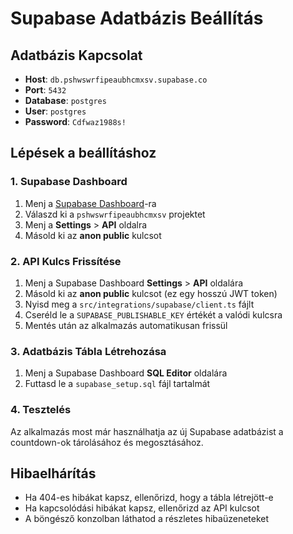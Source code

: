 # Supabase Adatbázis Beállítás

## Adatbázis Kapcsolat
- **Host**: `db.pshwswrfipeaubhcmxsv.supabase.co`
- **Port**: `5432`
- **Database**: `postgres`
- **User**: `postgres`
- **Password**: `Cdfwaz1988s!`

## Lépések a beállításhoz

### 1. Supabase Dashboard
1. Menj a [Supabase Dashboard](https://supabase.com/dashboard)-ra
2. Válaszd ki a `pshwswrfipeaubhcmxsv` projektet
3. Menj a **Settings** > **API** oldalra
4. Másold ki az **anon public** kulcsot

### 2. API Kulcs Frissítése
1. Menj a Supabase Dashboard **Settings** > **API** oldalára
2. Másold ki az **anon public** kulcsot (ez egy hosszú JWT token)
3. Nyisd meg a `src/integrations/supabase/client.ts` fájlt
4. Cseréld le a `SUPABASE_PUBLISHABLE_KEY` értékét a valódi kulcsra
5. Mentés után az alkalmazás automatikusan frissül

### 3. Adatbázis Tábla Létrehozása
1. Menj a Supabase Dashboard **SQL Editor** oldalára
2. Futtasd le a `supabase_setup.sql` fájl tartalmát

### 4. Tesztelés
Az alkalmazás most már használhatja az új Supabase adatbázist a countdown-ok tárolásához és megosztásához.

## Hibaelhárítás
- Ha 404-es hibákat kapsz, ellenőrizd, hogy a tábla létrejött-e
- Ha kapcsolódási hibákat kapsz, ellenőrizd az API kulcsot
- A böngésző konzolban láthatod a részletes hibaüzeneteket

